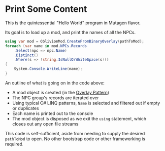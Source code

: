 # Print Some Content
This is the quintessential "Hello World" program in Mutagen flavor.

Its goal is to load up a mod, and print the names of all the NPCs.
```csharp
using var mod = OblivionMod.CreateFromBinaryOverlay(pathToMod);
foreach (var name in mod.NPCs.Records
    .Select(npc => npc.Name)
    .Distinct()
    .Where(s => !string.IsNullOrWhiteSpace(s)))
{
    System.Console.WriteLine(name);
}
```

An outline of what is going on in the code above:
- A mod object is created (in the [Overlay Pattern](Binary-Overlay))
- The NPC group's records are iterated over
- Using typical C# LINQ patterns, `Name` is selected and filtered out if empty or duplicates
- Each name is printed out to the console
- The mod object is disposed as we exit the `using` statement, which closes out any open file streams

This code is self-sufficient, aside from needing to supply the desired `pathToMod` to open.  No other bootstrap code or other frameworking is required.